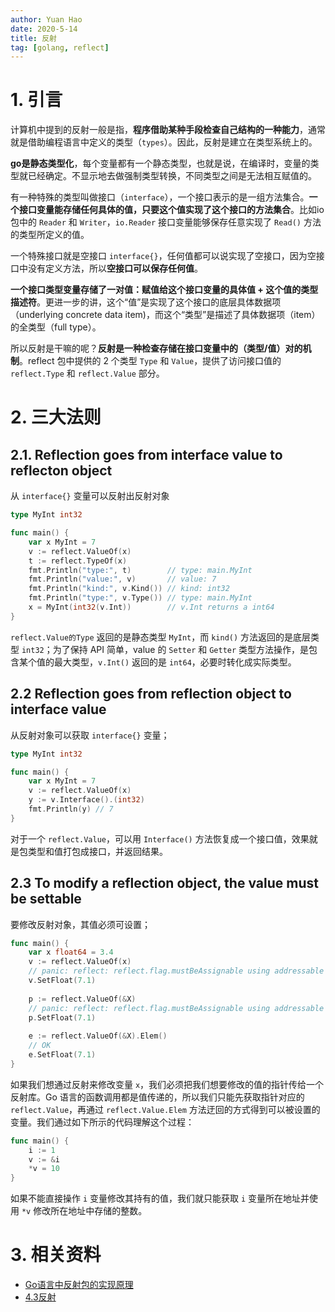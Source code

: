 ```yaml
---
author: Yuan Hao
date: 2020-5-14
title: 反射
tag: [golang, reflect]
---
```



# 1. 引言

计算机中提到的反射一般是指，**程序借助某种手段检查自己结构的一种能力**，通常就是借助编程语言中定义的类型（`types`）。因此，反射是建立在类型系统上的。

**go是静态类型化**，每个变量都有一个静态类型，也就是说，在编译时，变量的类型就已经确定。不显示地去做强制类型转换，不同类型之间是无法相互赋值的。

有一种特殊的类型叫做接口（`interface`），一个接口表示的是一组方法集合。**一个接口变量能存储任何具体的值，只要这个值实现了这个接口的方法集合**。比如io包中的 `Reader` 和 `Writer`，`io.Reader` 接口变量能够保存任意实现了 `Read()` 方法的类型所定义的值。

一个特殊接口就是空接口 `interface{}`，任何值都可以说实现了空接口，因为空接口中没有定义方法，所以**空接口可以保存任何值**。

**一个接口类型变量存储了一对值：赋值给这个接口变量的具体值 + 这个值的类型描述符**。更进一步的讲，这个“值”是实现了这个接口的底层具体数据项（underlying concrete data item)，而这个“类型”是描述了具体数据项（item）的全类型（full type）。

所以反射是干嘛的呢？**反射是一种检查存储在接口变量中的（类型/值）对的机制**。reflect 包中提供的 2 个类型 `Type` 和 `Value`，提供了访问接口值的 `reflect.Type` 和 `reflect.Value` 部分。

# 2. 三大法则

## 2.1. Reflection goes from interface value to reflecton object

从 `interface{}` 变量可以反射出反射对象

```go
type MyInt int32

func main() {
    var x MyInt = 7
    v := reflect.ValueOf(x)
    t := reflect.TypeOf(x)
    fmt.Println("type:", t)        // type: main.MyInt
    fmt.Println("value:", v)       // value: 7
    fmt.Println("kind:", v.Kind()) // kind: int32
    fmt.Println("type:", v.Type()) // type: main.MyInt
    x = MyInt(int32(v.Int))        // v.Int returns a int64
}
```

`reflect.Value的Type` 返回的是静态类型 `MyInt`，而 `kind()` 方法返回的是底层类型 `int32`；为了保持 API 简单，value 的 `Setter` 和 `Getter` 类型方法操作，是包含某个值的最大类型，`v.Int()` 返回的是 `int64`，必要时转化成实际类型。

## 2.2 Reflection goes from reflection object to interface value

从反射对象可以获取 `interface{}` 变量；

```go
type MyInt int32

func main() {
    var x MyInt = 7
    v := reflect.ValueOf(x)
    y := v.Interface().(int32)
    fmt.Println(y) // 7
}
```

对于一个 `reflect.Value`，可以用 `Interface()` 方法恢复成一个接口值，效果就是包类型和值打包成接口，并返回结果。

## 2.3 To modify a reflection object, the value must be settable

要修改反射对象，其值必须可设置；

```go
func main() {
    var x float64 = 3.4
    v := reflect.ValueOf(x)
    // panic: reflect: reflect.flag.mustBeAssignable using addressable value
    v.SetFloat(7.1) 
    
    p := reflect.ValueOf(&X)
    // panic: reflect: reflect.flag.mustBeAssignable using addressable value
    p.SetFloat(7.1) 
    
    e := reflect.ValueOf(&X).Elem()
    // OK
    e.SetFloat(7.1) 
}
```

如果我们想通过反射来修改变量 `x`，我们必须把我们想要修改的值的指针传给一个反射库。Go 语言的函数调用都是值传递的，所以我们只能先获取指针对应的 `reflect.Value`，再通过 `reflect.Value.Elem` 方法迂回的方式得到可以被设置的变量。我们通过如下所示的代码理解这个过程：

```go
func main() {
    i := 1
    v := &i
    *v = 10
}
```

如果不能直接操作 `i` 变量修改其持有的值，我们就只能获取 `i` 变量所在地址并使用 `*v` 修改所在地址中存储的整数。

# 3. 相关资料

- [Go语言中反射包的实现原理](https://studygolang.com/articles/2157)
- [4.3反射](https://draveness.me/golang/docs/part2-foundation/ch04-basic/golang-reflect/)